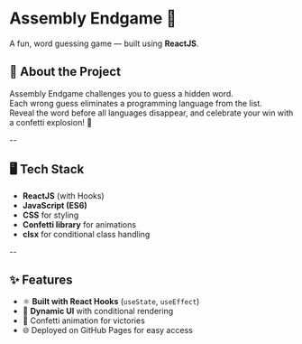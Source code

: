 # Assembly Endgame 🎯

A fun, word guessing game — built using **ReactJS**.

## 📌 About the Project

Assembly Endgame challenges you to guess a hidden word.  
Each wrong guess eliminates a programming language from the list.  
Reveal the word before all languages disappear, and celebrate your win with a confetti explosion! 🎉

--

## 🖥️ Tech Stack

- **ReactJS** (with Hooks)  
- **JavaScript (ES6)**  
- **CSS** for styling  
- **Confetti library** for animations  
- **clsx** for conditional class handling

--

## ✨ Features

- ⚛ **Built with React Hooks** (`useState`, `useEffect`)  
- 🎨 **Dynamic UI** with conditional rendering  
- 🎉 Confetti animation for victories  
- 🌐 Deployed on GitHub Pages for easy access  


